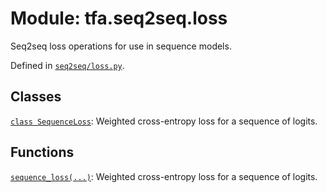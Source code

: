 <div itemscope itemtype="http://developers.google.com/ReferenceObject">
<meta itemprop="name" content="tfa.seq2seq.loss" />
<meta itemprop="path" content="Stable" />
</div>

# Module: tfa.seq2seq.loss

Seq2seq loss operations for use in sequence models.



Defined in [`seq2seq/loss.py`](https://github.com/tensorflow/addons/tree/r0.3/tensorflow_addons/seq2seq/loss.py).

<!-- Placeholder for "Used in" -->


## Classes

[`class SequenceLoss`](../../tfa/seq2seq/SequenceLoss.md): Weighted cross-entropy loss for a sequence of logits.

## Functions

[`sequence_loss(...)`](../../tfa/seq2seq/sequence_loss.md): Weighted cross-entropy loss for a sequence of logits.

